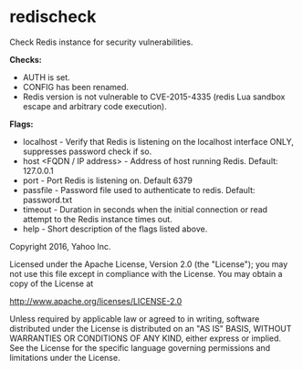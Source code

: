 # redischeck
Check Redis instance for security vulnerabilities.

**Checks:**
- AUTH is set.
- CONFIG has been renamed.
- Redis version is not vulnerable to CVE-2015-4335 (redis Lua sandbox escape and arbitrary code execution).

**Flags:**
- localhost - Verify that Redis is listening on the localhost interface ONLY, suppresses password check if so.
- host <FQDN / IP address> - Address of host running Redis. Default: 127.0.0.1
- port <number> - Port Redis is listening on. Default 6379
- passfile <filename> - Password file used to authenticate to redis. Default: password.txt
- timeout <seconds> - Duration in seconds when the initial connection or read attempt to the Redis instance times out.
- help - Short description of the flags listed above.
		
		
Copyright 2016, Yahoo Inc.

Licensed under the Apache License, Version 2.0 (the "License"); you may not
use this file except in compliance with the License. You may obtain a copy of
the License at

http://www.apache.org/licenses/LICENSE-2.0

Unless required by applicable law or agreed to in writing, software
distributed under the License is distributed on an "AS IS" BASIS, WITHOUT
WARRANTIES OR CONDITIONS OF ANY KIND, either express or implied. See the
License for the specific language governing permissions and limitations under
the License.